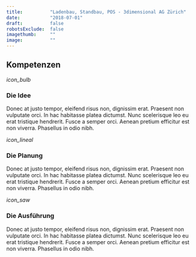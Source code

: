 ```yaml
---
title:          "Ladenbau, Standbau, POS - 3dimensional AG Zürich"
date:           "2018-07-01"
draft:          false
robotsExclude:  false
imagethumb:     ""
image:          ""
---
```

## Kompetenzen

<i class="icon">icon_bulb</i>

### Die Idee

Donec at justo tempor, eleifend risus non, dignissim erat. Praesent non vulputate orci. In hac habitasse platea dictumst. 
Nunc scelerisque leo eu erat tristique hendrerit. Fusce a semper orci. Aenean pretium efficitur est non viverra. Phasellus 
in odio nibh.

<i class="icon">icon_lineal</i>

### Die Planung

Donec at justo tempor, eleifend risus non, dignissim erat. Praesent non vulputate orci. In hac habitasse platea dictumst. 
Nunc scelerisque leo eu erat tristique hendrerit. Fusce a semper orci. Aenean pretium efficitur est non viverra. Phasellus 
in odio nibh.

<i class="icon">icon_saw</i>

### Die Ausführung

Donec at justo tempor, eleifend risus non, dignissim erat. Praesent non vulputate orci. In hac habitasse platea dictumst. 
Nunc scelerisque leo eu erat tristique hendrerit. Fusce a semper orci. Aenean pretium efficitur est non viverra. Phasellus 
in odio nibh.